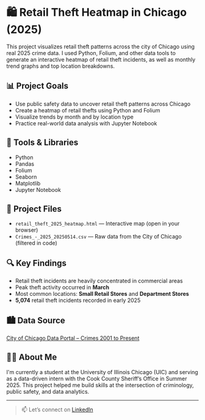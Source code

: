 # 🛍️ Retail Theft Heatmap in Chicago (2025)

This project visualizes retail theft patterns across the city of Chicago using real 2025 crime data. I used Python, Folium, and other data tools to generate an interactive heatmap of retail theft incidents, as well as monthly trend graphs and top location breakdowns.

## 📊 Project Goals

- Use public safety data to uncover retail theft patterns across Chicago
- Create a heatmap of retail thefts using Python and Folium
- Visualize trends by month and by location type
- Practice real-world data analysis with Jupyter Notebook

## 🧰 Tools & Libraries

- Python
- Pandas
- Folium
- Seaborn
- Matplotlib
- Jupyter Notebook

## 📁 Project Files

- `retail_theft_2025_heatmap.html` — Interactive map (open in your browser)
- `Crimes_-_2025_20250514.csv` — Raw data from the City of Chicago (filtered in code)

## 🔍 Key Findings

- Retail theft incidents are heavily concentrated in commercial areas
- Peak theft activity occurred in **March**
- Most common locations: **Small Retail Stores** and **Department Stores**
- **5,074** retail theft incidents recorded in early 2025

## 🏙️ Data Source

[City of Chicago Data Portal – Crimes 2001 to Present](https://data.cityofchicago.org/Public-Safety/Crimes-2001-to-Present/ijzp-q8t2)

## 👨‍💻 About Me

I'm currently a student at the University of Illinois Chicago (UIC) and serving as a data-driven intern with the Cook County Sheriff’s Office in Summer 2025. This project helped me build skills at the intersection of criminology, public safety, and data analytics.

---

> 📫 Let’s connect on [LinkedIn](https://www.linkedin.com/in/trixhan-jegathesan/)
